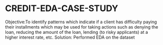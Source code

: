 # CREDIT-EDA-CASE-STUDY

Objective:To identify patterns which indicate if a client has difficulty paying their installments which may be used for taking actions such as denying the loan, reducing the amount of the loan, lending (to risky applicants) at a higher interest rate, etc.
Solution: Performed EDA on the dataset
